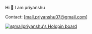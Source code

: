 Hi 👋 I am priyanshu

Contact: [mall.priyanshu07@gmail.com]

[![@mallpriyanshu's Holopin board](https://holopin.me/mallpriyanshu)](https://holopin.io/@mallpriyanshu)


